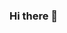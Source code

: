 ### Hi there 👋

<!--
**Koketso00/Koketso00** is a ✨ _special_ ✨ repository because its `README.md` (this file) appears on your GitHub profile.

Here are some ideas to get you started:

- 🔭  Data Engineer with a finance background, passionate about merging finance expertise with data engineering to drive insightful analytics and strategies     
- 👯 I’m looking to collaborate on projects related to data analytics in the finance industry. Let's work together to uncover valuable insights from financial data.
- 🤔 Let's talk data! Whether it's financial data analysis, data engineering techniques, or the intersection of finance and technology, I'm always up for a discussion.
- 💬  I’m currently exploring advanced data analytics techniques, machine learning algorithms, and data visualization tools to enhance financial decision-making.
- ⚡ Fun fact: When I'm not crunching numbers and analyzing data, you can find me hitting the gym or exploring the great outdoors. I'm a fitness enthusiast and love to challenge myself with various workouts and outdoor activities to stay active and healthy.
-->
